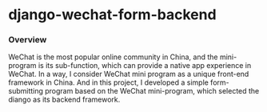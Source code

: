 # django-wechat-form-backend
### Overview
WeChat is the most popular online community in China, and the mini-program is its sub-function, which can provide a native app experience in WeChat.
In a way, I consider WeChat mini program as a unique front-end framework in China.
And in this project, I developed a simple form-submitting program based on the WeChat mini-program, which selected the diango as its backend framework.

